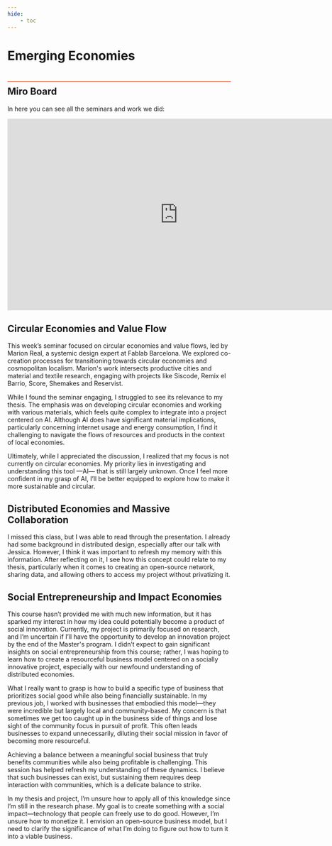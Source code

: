 ```yaml
---
hide:
    - toc
---
```


# Emerging Economies
<div style="height:2px; background-color: #E17858; margin-top: 40px; margin-bottom: -20px;"></div>

## Miro Board

In here you can see all the seminars and work we did:
<iframe width="768" height="432" src="https://miro.com/app/live-embed/uXjVLTK0RRE=/?moveToViewport=-9377,-17025,44998,20360&embedId=983061285759" frameborder="0" scrolling="no" allow="fullscreen; clipboard-read; clipboard-write" allowfullscreen></iframe>

## Circular Economies and Value Flow

This week’s seminar focused on circular economies and value flows, led by Marion Real, a systemic design expert at Fablab Barcelona. We explored co-creation processes for transitioning towards circular economies and cosmopolitan localism. Marion's work intersects productive cities and material and textile research, engaging with projects like Siscode, Remix el Barrio, Score, Shemakes and Reservist.

While I found the seminar engaging, I struggled to see its relevance to my thesis. The emphasis was on developing circular economies and working with various materials, which feels quite complex to integrate into a project centered on AI. Although AI does have significant material implications, particularly concerning internet usage and energy consumption, I find it challenging to navigate the flows of resources and products in the context of local economies.

Ultimately, while I appreciated the discussion, I realized that my focus is not currently on circular economies. My priority lies in investigating and understanding this tool —AI— that is still largely unknown. Once I feel more confident in my grasp of AI, I’ll be better equipped to explore how to make it more sustainable and circular.


## Distributed Economies and Massive Collaboration
I missed this class, but I was able to read through the presentation. I already had some background in distributed design, especially after our talk with Jessica. However, I think it was important to refresh my memory with this information. After reflecting on it, I see how this concept could relate to my thesis, particularly when it comes to creating an open-source network, sharing data, and allowing others to access my project without privatizing it.


## Social Entrepreneurship and Impact Economies
This course hasn’t provided me with much new information, but it has sparked my interest in how my idea could potentially become a product of social innovation. Currently, my project is primarily focused on research, and I’m uncertain if I’ll have the opportunity to develop an innovation project by the end of the Master's program. I didn’t expect to gain significant insights on social entrepreneurship from this course; rather, I was hoping to learn how to create a resourceful business model centered on a socially innovative project, especially with our newfound understanding of distributed economies.

What I really want to grasp is how to build a specific type of business that prioritizes social good while also being financially sustainable. In my previous job, I worked with businesses that embodied this model—they were incredible but largely local and community-based. My concern is that sometimes we get too caught up in the business side of things and lose sight of the community focus in pursuit of profit. This often leads businesses to expand unnecessarily, diluting their social mission in favor of becoming more resourceful.

Achieving a balance between a meaningful social business that truly benefits communities while also being profitable is challenging. This session has helped refresh my understanding of these dynamics. I believe that such businesses can exist, but sustaining them requires deep interaction with communities, which is a delicate balance to strike. 

In my thesis and project, I’m unsure how to apply all of this knowledge since I’m still in the research phase. My goal is to create something with a social impact—technology that people can freely use to do good. However, I’m unsure how to monetize it. I envision an open-source business model, but I need to clarify the significance of what I’m doing to figure out how to turn it into a viable business.